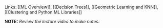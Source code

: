 Links: [[ML Overview]], [[Decision Trees]], [[Geometric Learning and KNN]], [[Clustering and Python ML Libraries]]

**NOTE:** *Review the lecture video to make notes.*
